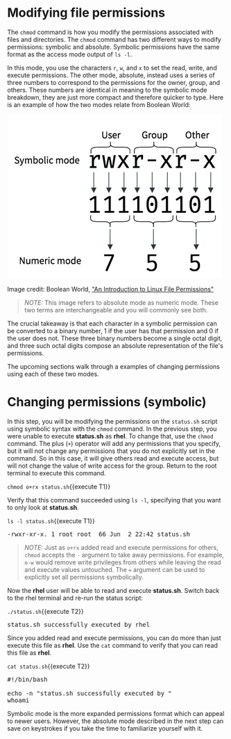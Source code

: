 # Modifying file permissions

The `chmod` command is how you modify the permissions associated with
files and directories. The `chmod` command has two different ways to modify
permissions: symbolic and absolute. Symbolic permissions have the same format as
the access mode output of `ls -l`.

In this mode, you use the characters `r`, `w`, and `x` to
set the read, write, and execute permissions. The other mode, absolute,
instead uses a series of three numbers to correspond to the permissions for
the owner, group, and others. These numbers are identical in meaning to the
symbolic mode breakdown, they are just more compact and therefore
quicker to type. Here is an example of how the two modes relate from Boolean World:

![Absolute vs Symbolic permissions](./assets/absVsSym.png)

Image credit: Boolean World, ["An Introduction to Linux File Permissions"](https://www.booleanworld.com/introduction-linux-file-permissions/)

>_NOTE:_ This image refers to absolute mode as numeric mode. These two terms
are interchangeable and you will commonly see both.

The crucial takeaway is that each character in a symbolic permission can be converted
to a binary number, 1 if the user has that permission and 0 if the user does not.
These three binary numbers become a single octal digit, and three such octal
digits compose an absolute representation of the file's permissions.  

The upcoming sections walk through a examples of changing permissions using
each of these two modes.

# Changing permissions (symbolic)

In this step, you will be modifying the permissions on the `status.sh` script
using symbolic syntax with the `chmod` command. In the previous step, you were
unable to execute __status.sh__ as __rhel__. To change that, use the `chmod`
command. The plus (`+`) operator will add any permissions
that you specify, but it will not change any permissions that you do not explicitly
set in the command. So in this case, it will give others read and execute access,
but will not change the value of write access for the group.
Return to the root terminal to execute this command.

`chmod o+rx status.sh`{{execute T1}}

Verify that this command succeeded using `ls -l`, specifying that you
want to only look at __status.sh__.

`ls -l status.sh`{{execute T1}}

<pre class=file>
-rwxr-xr-x. 1 root root  66 Jun  2 22:42 status.sh
</pre>

>_NOTE:_ Just as `o+rx` added read and execute permissions for others, `chmod` accepts
the `-` argument to take away permissions. For example, `o-w` would remove write
privileges from others while leaving the read and execute values untouched.
The `=` argument can be used to explicitly set all permissions symbolically.  

Now the __rhel__ user will be able to read and execute __status.sh__.
Switch back to the rhel terminal and re-run the status script:

`./status.sh`{{execute T2}}

<pre class=file>
status.sh successfully executed by rhel
</pre>

Since you added read and execute permissions, you can do more than
just execute this file as __rhel__. Use the `cat` command to verify that you
can read this file as __rhel__.

`cat status.sh`{{execute T2}}

<pre class=file>
#!/bin/bash

echo -n "status.sh successfully executed by "
whoami
</pre>

Symbolic mode is the more expanded permissions format which can appeal to
newer users. However, the absolute mode described in the next step can
save on keystrokes if you take the time to familiarize yourself with it.
